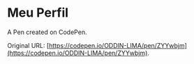 # Meu Perfil

A Pen created on CodePen.

Original URL: [https://codepen.io/ODDIN-LIMA/pen/ZYYwbjm](https://codepen.io/ODDIN-LIMA/pen/ZYYwbjm).

